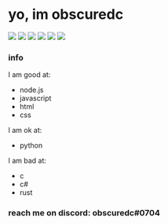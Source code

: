# yo, im obscuredc
![](https://img.shields.io/badge/OS-Windows10-informational?style=flat&logo=#512BD4&logoColor=white&color=2bbc8a)
![](https://img.shields.io/badge/Editor-VSCode-informational?style=flat&logo=#512BD4&logoColor=white&color=2bbc8a)
![](https://img.shields.io/badge/Code-Javascript-informational?style=flat&logo=#512BD4&logoColor=white&color=2bbc8a)
<img src="https://github-readme-stats.vercel.app/api/top-langs/?username=obscuredc&theme=tokyonight&layout=compact" />
<img src="https://github-readme-stats.vercel.app/api//?username=obscuredc&theme=tokyonight" />
<img src="https://github-readme-stats.vercel.app/api/pin/?username=obscuredc&repo=atica" />

### info
I am good at:
* node.js
* javascript
* html
* css

I am ok at:
* python

I am bad at:
* c
* c#
* rust
### reach me on discord: **obscuredc**#0704
